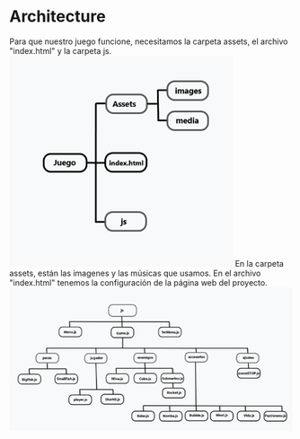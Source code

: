 # Architecture

  Para que nuestro juego funcione, necesitamos la carpeta assets, el archivo "index.html" y la carpeta js.
  ![architect1](https://github.com/ZHAOYANNI/DVI/blob/master/slides/architecture1.png)
  En la carpeta assets, están las imagenes y las músicas que usamos.
  En el archivo "index.html" tenemos la configuración de la página web del proyecto.
  ![architect2](https://github.com/ZHAOYANNI/DVI/blob/master/slides/architectura2.png)
